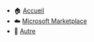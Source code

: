 * 🏠 [Accueil](/README.md)
* ☁️ [Microsoft Marketplace](/Microsoft-Marketplace/README.md)
* 🧪 [Autre](/Autre/README.md)
